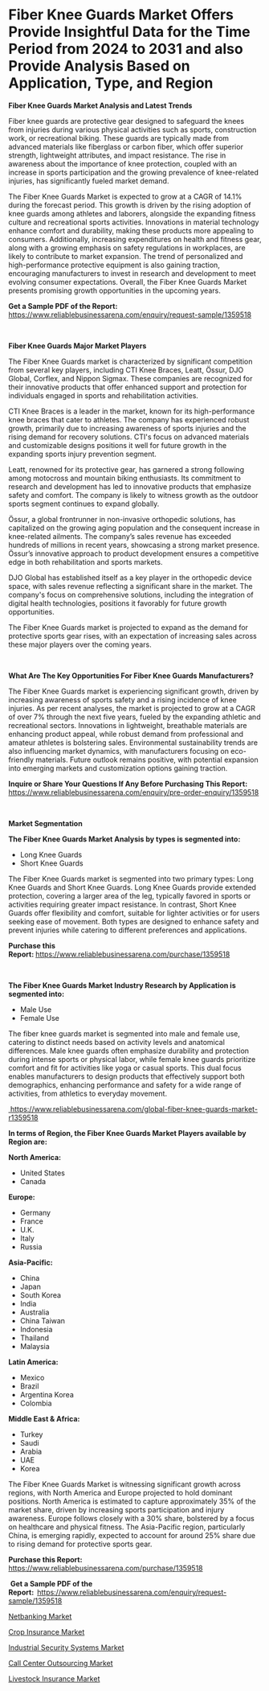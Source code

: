 <p><h1>Fiber Knee Guards Market Offers Provide Insightful Data for the Time Period from 2024 to 2031 and also Provide Analysis Based on Application, Type, and Region</h1></p><p><strong>Fiber Knee Guards Market Analysis and Latest Trends</strong></p>
<p><p>Fiber knee guards are protective gear designed to safeguard the knees from injuries during various physical activities such as sports, construction work, or recreational biking. These guards are typically made from advanced materials like fiberglass or carbon fiber, which offer superior strength, lightweight attributes, and impact resistance. The rise in awareness about the importance of knee protection, coupled with an increase in sports participation and the growing prevalence of knee-related injuries, has significantly fueled market demand.</p><p>The Fiber Knee Guards Market is expected to grow at a CAGR of 14.1% during the forecast period. This growth is driven by the rising adoption of knee guards among athletes and laborers, alongside the expanding fitness culture and recreational sports activities. Innovations in material technology enhance comfort and durability, making these products more appealing to consumers. Additionally, increasing expenditures on health and fitness gear, along with a growing emphasis on safety regulations in workplaces, are likely to contribute to market expansion. The trend of personalized and high-performance protective equipment is also gaining traction, encouraging manufacturers to invest in research and development to meet evolving consumer expectations. Overall, the Fiber Knee Guards Market presents promising growth opportunities in the upcoming years.</p></p>
<p><strong>Get a Sample PDF of the Report:&nbsp;</strong> <a href="https://www.reliablebusinessarena.com/enquiry/request-sample/1359518?utm_campaign=1912&utm_medium=2&utm_source=Github&utm_content=ia&utm_term=26122024&utm_id=fiber-knee-guards">https://www.reliablebusinessarena.com/enquiry/request-sample/1359518</a></p>
<p>&nbsp;</p>
<p><strong>Fiber Knee Guards Major Market Players</strong></p>
<p><p>The Fiber Knee Guards market is characterized by significant competition from several key players, including CTI Knee Braces, Leatt, Össur, DJO Global, Corflex, and Nippon Sigmax. These companies are recognized for their innovative products that offer enhanced support and protection for individuals engaged in sports and rehabilitation activities.</p><p>CTI Knee Braces is a leader in the market, known for its high-performance knee braces that cater to athletes. The company has experienced robust growth, primarily due to increasing awareness of sports injuries and the rising demand for recovery solutions. CTI's focus on advanced materials and customizable designs positions it well for future growth in the expanding sports injury prevention segment.</p><p>Leatt, renowned for its protective gear, has garnered a strong following among motocross and mountain biking enthusiasts. Its commitment to research and development has led to innovative products that emphasize safety and comfort. The company is likely to witness growth as the outdoor sports segment continues to expand globally.</p><p>Össur, a global frontrunner in non-invasive orthopedic solutions, has capitalized on the growing aging population and the consequent increase in knee-related ailments. The company’s sales revenue has exceeded hundreds of millions in recent years, showcasing a strong market presence. Össur’s innovative approach to product development ensures a competitive edge in both rehabilitation and sports markets.</p><p>DJO Global has established itself as a key player in the orthopedic device space, with sales revenue reflecting a significant share in the market. The company's focus on comprehensive solutions, including the integration of digital health technologies, positions it favorably for future growth opportunities. </p><p>The Fiber Knee Guards market is projected to expand as the demand for protective sports gear rises, with an expectation of increasing sales across these major players over the coming years.</p></p>
<p>&nbsp;</p>
<p><strong>What Are The Key Opportunities For Fiber Knee Guards Manufacturers?</strong></p>
<p><p>The Fiber Knee Guards market is experiencing significant growth, driven by increasing awareness of sports safety and a rising incidence of knee injuries. As per recent analyses, the market is projected to grow at a CAGR of over 7% through the next five years, fueled by the expanding athletic and recreational sectors. Innovations in lightweight, breathable materials are enhancing product appeal, while robust demand from professional and amateur athletes is bolstering sales. Environmental sustainability trends are also influencing market dynamics, with manufacturers focusing on eco-friendly materials. Future outlook remains positive, with potential expansion into emerging markets and customization options gaining traction.</p></p>
<p><strong>Inquire or Share Your Questions If Any Before Purchasing This Report:</strong> <a href="https://www.reliablebusinessarena.com/enquiry/pre-order-enquiry/1359518?utm_campaign=1912&utm_medium=2&utm_source=Github&utm_content=ia&utm_term=26122024&utm_id=fiber-knee-guards">https://www.reliablebusinessarena.com/enquiry/pre-order-enquiry/1359518</a></p>
<p>&nbsp;</p>
<p><strong>Market Segmentation</strong></p>
<p><strong>The Fiber Knee Guards Market Analysis by types is segmented into:</strong></p>
<p><ul><li>Long Knee Guards</li><li>Short Knee Guards</li></ul></p>
<p><p>The Fiber Knee Guards market is segmented into two primary types: Long Knee Guards and Short Knee Guards. Long Knee Guards provide extended protection, covering a larger area of the leg, typically favored in sports or activities requiring greater impact resistance. In contrast, Short Knee Guards offer flexibility and comfort, suitable for lighter activities or for users seeking ease of movement. Both types are designed to enhance safety and prevent injuries while catering to different preferences and applications.</p></p>
<p><strong>Purchase this Report:&nbsp;</strong><a href="https://www.reliablebusinessarena.com/purchase/1359518?utm_campaign=1912&utm_medium=2&utm_source=Github&utm_content=ia&utm_term=26122024&utm_id=fiber-knee-guards">https://www.reliablebusinessarena.com/purchase/1359518</a></p>
<p>&nbsp;</p>
<p><strong>The Fiber Knee Guards Market Industry Research by Application is segmented into:</strong></p>
<p><ul><li>Male Use</li><li>Female Use</li></ul></p>
<p><p>The fiber knee guards market is segmented into male and female use, catering to distinct needs based on activity levels and anatomical differences. Male knee guards often emphasize durability and protection during intense sports or physical labor, while female knee guards prioritize comfort and fit for activities like yoga or casual sports. This dual focus enables manufacturers to design products that effectively support both demographics, enhancing performance and safety for a wide range of activities, from athletics to everyday movement.</p></p>
<p><a href="https://www.reliablebusinessarena.com/global-fiber-knee-guards-market-r1359518?utm_campaign=1912&utm_medium=2&utm_source=Github&utm_content=ia&utm_term=26122024&utm_id=fiber-knee-guards">&nbsp;https://www.reliablebusinessarena.com/global-fiber-knee-guards-market-r1359518</a></p>
<p><strong>In terms of Region, the Fiber Knee Guards Market Players available by Region are:</strong></p>
<p>
    <p> <strong> North America: </strong>
        <ul>
            <li>United States</li>
            <li>Canada</li>
        </ul>
        </p> 
    <p> <strong> Europe: </strong>
        <ul>
            <li>Germany</li>
            <li>France</li>
            <li>U.K.</li>
            <li>Italy</li>
            <li>Russia</li>
        </ul>
        </p> 
    <p> <strong> Asia-Pacific: </strong>
        <ul>
            <li>China</li>
            <li>Japan</li>
            <li>South Korea</li>
            <li>India</li>
            <li>Australia</li>
            <li>China Taiwan</li>
            <li>Indonesia</li>
            <li>Thailand</li>
            <li>Malaysia</li>
        </ul>
        </p> 
    <p> <strong> Latin America: </strong>
        <ul>
            <li>Mexico</li>
            <li>Brazil</li>
            <li>Argentina Korea</li>
            <li>Colombia</li>
        </ul>
        </p> 
    <p> <strong> Middle East & Africa: </strong>
        <ul>
            <li>Turkey</li>
            <li>Saudi</li>
            <li>Arabia</li>
            <li>UAE</li>
            <li>Korea</li>
        </ul>
    </p>
    </p>
<p><p>The Fiber Knee Guards Market is witnessing significant growth across regions, with North America and Europe projected to hold dominant positions. North America is estimated to capture approximately 35% of the market share, driven by increasing sports participation and injury awareness. Europe follows closely with a 30% share, bolstered by a focus on healthcare and physical fitness. The Asia-Pacific region, particularly China, is emerging rapidly, expected to account for around 25% share due to rising demand for protective sports gear.</p></p>
<p><strong>Purchase this Report: </strong><a href="https://www.reliablebusinessarena.com/purchase/1359518?utm_campaign=1912&utm_medium=2&utm_source=Github&utm_content=ia&utm_term=26122024&utm_id=fiber-knee-guards">https://www.reliablebusinessarena.com/purchase/1359518</a></p>
<p>&nbsp;<strong>Get a Sample PDF of the Report:&nbsp;&nbsp;</strong><a href="https://www.reliablebusinessarena.com/enquiry/request-sample/1359518?utm_campaign=1912&utm_medium=2&utm_source=Github&utm_content=ia&utm_term=26122024&utm_id=fiber-knee-guards">https://www.reliablebusinessarena.com/enquiry/request-sample/1359518</a></p>
<p><strong></strong></p>
<p><p><a href="https://www.linkedin.com/pulse/in-depth-analysis-netbanking-market-dynamics-key-trends-projected-7rkmf?utm_campaign=1912&utm_medium=2&utm_source=Github&utm_content=ia&utm_term=26122024&utm_id=fiber-knee-guards">Netbanking Market</a></p><p><a href="https://www.linkedin.com/pulse/crop-insurance-market-report-2024-2031-highlights-zlo5f?utm_campaign=1912&utm_medium=2&utm_source=Github&utm_content=ia&utm_term=26122024&utm_id=fiber-knee-guards">Crop Insurance Market</a></p><p><a href="https://www.linkedin.com/pulse/industrial-security-systems-market-insights-encompass-historical-zaxlf?utm_campaign=1912&utm_medium=2&utm_source=Github&utm_content=ia&utm_term=26122024&utm_id=fiber-knee-guards">Industrial Security Systems Market</a></p><p><a href="https://www.linkedin.com/pulse/understanding-supply-demand-dynamics-insights-from-call-center-aq3sf?utm_campaign=1912&utm_medium=2&utm_source=Github&utm_content=ia&utm_term=26122024&utm_id=fiber-knee-guards">Call Center Outsourcing Market</a></p><p><a href="https://www.linkedin.com/pulse/informative-market-research-report-livestock-insurance-wtdff?utm_campaign=1912&utm_medium=2&utm_source=Github&utm_content=ia&utm_term=26122024&utm_id=fiber-knee-guards">Livestock Insurance Market</a></p></p>